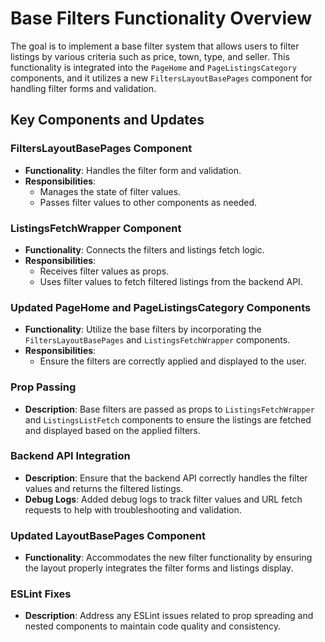 # Base Filters Functionality Overview

The goal is to implement a base filter system that allows users to filter listings by various criteria such as price, town, type, and seller. This functionality is integrated into the `PageHome` and `PageListingsCategory` components, and it utilizes a new `FiltersLayoutBasePages` component for handling filter forms and validation.

## Key Components and Updates

### FiltersLayoutBasePages Component

- **Functionality**: Handles the filter form and validation.
- **Responsibilities**:
  - Manages the state of filter values.
  - Passes filter values to other components as needed.

### ListingsFetchWrapper Component

- **Functionality**: Connects the filters and listings fetch logic.
- **Responsibilities**:
  - Receives filter values as props.
  - Uses filter values to fetch filtered listings from the backend API.

### Updated PageHome and PageListingsCategory Components

- **Functionality**: Utilize the base filters by incorporating the `FiltersLayoutBasePages` and `ListingsFetchWrapper` components.
- **Responsibilities**:
  - Ensure the filters are correctly applied and displayed to the user.

### Prop Passing

- **Description**: Base filters are passed as props to `ListingsFetchWrapper` and `ListingsListFetch` components to ensure the listings are fetched and displayed based on the applied filters.

### Backend API Integration

- **Description**: Ensure that the backend API correctly handles the filter values and returns the filtered listings.
- **Debug Logs**: Added debug logs to track filter values and URL fetch requests to help with troubleshooting and validation.

### Updated LayoutBasePages Component

- **Functionality**: Accommodates the new filter functionality by ensuring the layout properly integrates the filter forms and listings display.

### ESLint Fixes

- **Description**: Address any ESLint issues related to prop spreading and nested components to maintain code quality and consistency.
